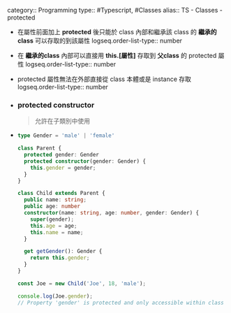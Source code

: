 category:: Programming
type:: #Typescript, #Classes
alias:: TS - Classes - protected

- 在屬性前面加上 **protected** 後只能於 class 內部和繼承該 class 的 **繼承的class** 可以存取的到該屬性
  logseq.order-list-type:: number
- 在 **繼承的class** 內部可以直接用 **this.[屬性]** 存取到 **父class** 的 protected 屬性
  logseq.order-list-type:: number
- protected 屬性無法在外部直接從 class 本體或是 instance 存取
  logseq.order-list-type:: number
- ### protected constructor
  
  > 允許在子類別中使用
- ```ts
  type Gender = 'male' | 'female'
  
  class Parent {
    protected gender: Gender
    protected constructor(gender: Gender) {
      this.gender = gender;
    }
  }
  
  class Child extends Parent {
    public name: string;
    public age: number
    constructor(name: string, age: number, gender: Gender) {
      super(gender);
      this.age = age;
      this.name = name;
    }
  
    get getGender(): Gender {
      return this.gender;
    }
  }
  
  const Joe = new Child('Joe', 18, 'male');
  
  console.log(Joe.gender);
  // Property 'gender' is protected and only accessible within class 'Parent' and its subclasses.
  ```